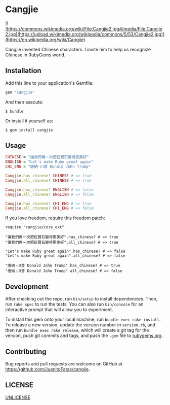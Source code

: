# Cangjie

[![https://commons.wikimedia.org/wiki/File:Cangjie2.jpg#/media/File:Cangjie2.jpg](https://upload.wikimedia.org/wikipedia/commons/5/53/Cangjie2.jpg)](https://en.wikipedia.org/wiki/Cangjie)

Cangjie invented Chinese characters. I invite him to help us recognize Chinese in RubyGems world.

## Installation

Add this line to your application's Gemfile:

```ruby
gem "cangjie"
```

And then execute:

    $ bundle

Or install it yourself as:

    $ gem install cangjie

## Usage

```ruby
CHINESE = "讓我們再一次把紅寶石變得更美好"
ENGLISH = "Let's make Ruby great again"
CHI_ENG = "唐納·川普 Donald John Trump"

Cangjie.has_chinese? CHINESE # => true
Cangjie.all_chinese? CHINESE # => true

Cangjie.has_chinese? ENGLISH # => false
Cangjie.all_chinese? ENGLISH # => false

Cangjie.has_chinese? CHI_ENG # => true
Cangjie.all_chinese? CHI_ENG # => false
```

If you love freedom, require this freedom patch:

```
require "cangjie/core_ext"

"讓我們再一次把紅寶石變得更美好".has_chinese? # => true
"讓我們再一次把紅寶石變得更美好".all_chinese? # => true

"Let's make Ruby great again".has_chinese? # => false
"Let's make Ruby great again".all_chinese? # => false

"唐納·川普 Donald John Trump".has_chinese? # => true
"唐納·川普 Donald John Trump".all_chinese? # => false
```

## Development

After checking out the repo, run `bin/setup` to install dependencies. Then, run `rake spec` to run the tests. You can also run `bin/console` for an interactive prompt that will allow you to experiment.

To install this gem onto your local machine, run `bundle exec rake install`. To release a new version, update the version number in `version.rb`, and then run `bundle exec rake release`, which will create a git tag for the version, push git commits and tags, and push the `.gem` file to [rubygems.org](https://rubygems.org).

## Contributing

Bug reports and pull requests are welcome on GitHub at https://github.com/JuanitoFatas/cangjie.

## LICENSE

[UNLICENSE](/UNLICENSE)

